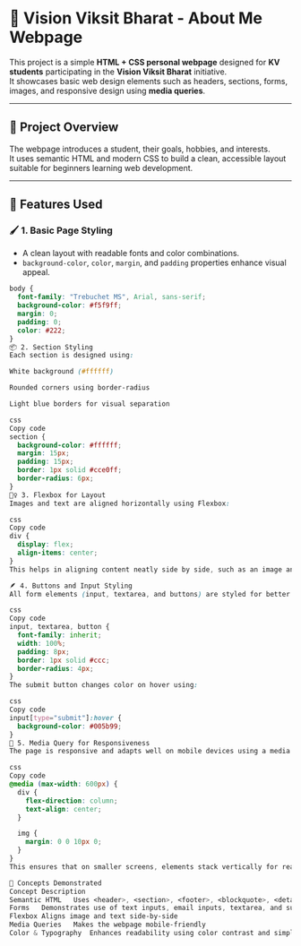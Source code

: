 # 🌟 Vision Viksit Bharat - About Me Webpage

This project is a simple **HTML + CSS personal webpage** designed for **KV students** participating in the **Vision Viksit Bharat** initiative.  
It showcases basic web design elements such as headers, sections, forms, images, and responsive design using **media queries**.

---

## 🧩 **Project Overview**

The webpage introduces a student, their goals, hobbies, and interests.  
It uses semantic HTML and modern CSS to build a clean, accessible layout suitable for beginners learning web development.

---

## 🎨 **Features Used**

### 🖌️ **1. Basic Page Styling**
- A clean layout with readable fonts and color combinations.  
- `background-color`, `color`, `margin`, and `padding` properties enhance visual appeal.

```css
body {
  font-family: "Trebuchet MS", Arial, sans-serif;
  background-color: #f5f9ff;
  margin: 0;
  padding: 0;
  color: #222;
}
📦 2. Section Styling
Each section is designed using:

White background (#ffffff)

Rounded corners using border-radius

Light blue borders for visual separation

css
Copy code
section {
  background-color: #ffffff;
  margin: 15px;
  padding: 15px;
  border: 1px solid #cce0ff;
  border-radius: 6px;
}
🧍‍♀️ 3. Flexbox for Layout
Images and text are aligned horizontally using Flexbox:

css
Copy code
div {
  display: flex;
  align-items: center;
}
This helps in aligning content neatly side by side, such as an image and caption.

🪶 4. Buttons and Input Styling
All form elements (input, textarea, and buttons) are styled for better usability:

css
Copy code
input, textarea, button {
  font-family: inherit;
  width: 100%;
  padding: 8px;
  border: 1px solid #ccc;
  border-radius: 4px;
}
The submit button changes color on hover using:

css
Copy code
input[type="submit"]:hover {
  background-color: #005b99;
}
🧩 5. Media Query for Responsiveness
The page is responsive and adapts well on mobile devices using a media query:

css
Copy code
@media (max-width: 600px) {
  div {
    flex-direction: column;
    text-align: center;
  }

  img {
    margin: 0 0 10px 0;
  }
}
This ensures that on smaller screens, elements stack vertically for readability.

🧠 Concepts Demonstrated
Concept	Description
Semantic HTML	Uses <header>, <section>, <footer>, <blockquote>, <details>, and <summary>
Forms	Demonstrates use of text inputs, email inputs, textarea, and submit button
Flexbox	Aligns image and text side-by-side
Media Queries	Makes the webpage mobile-friendly
Color & Typography	Enhances readability using color contrast and simple fonts
